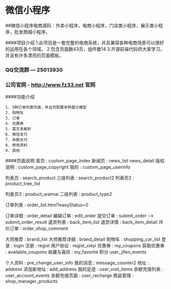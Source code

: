 ﻿# 微信小程序
##微信小程序电商源码：外卖小程序，电商小程序，门店类小程序，展示类小程序，批发商城小程序。

####项目介绍
	1.此项目是一套完整的电商系统，并且兼容各种电商场景可以很好的运用在各个领域。
	2.包含页面数43页，组件数14
	3.开源前端代码供大家学习，并且有许多漂亮的页面模板。
	
### QQ交流群 — 25013930
### 公司官网 - http://www.fz33.net  官网
####功能介绍

	1. 5种订单列表页面，并且可配置多种展示模型
	2. 购物车
	3. 订单
	4. 优惠券
	5. 富文本解析
	6. 微信支付
	7. 余额支付
	8. 修改资料
	9. 其他

####页面说明
首页 : custom_page_index
新闻页 : news_list  news_detail
版权说明 : custom_page_copyright
我的 : custom_page_userinfo

列表页 : search_product
三级列表 : search_product2
列表页2 : product_tree_list

列表页3 : product_waimai 
二级列表 : product_type2


订单列表 : order_list.html?easyStatus=0
 
订单详细 : order_detail
编辑订单 : edit_order
提交订单 : submit_order -->  submit_order_result
退货列表 : back_item_list
退货详情 : back_item_detail
评价订单 : order_shop_comment    

大师推荐 : brand_list
大师推荐详细 : brand_detail
购物车 : shopping_car_list
登录 : login
注册 : regist
用户协议 : regist_xieyi
优惠券 : my_coupons
获取优惠券 : available_coupons 
收藏与喜欢 : my_favorite
积分 	user_jifen_events

个人资料 : pre_change_user_info
我的消息 : message_counter2
地址 : address
添加新地址 : add_address
我的足迹 : user_visit_items
余额充值列表 : user_account_events
余额充值页面 : user_recharge
商品管理 : shop_manager_products

